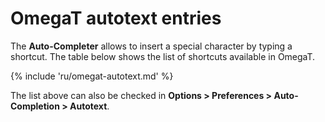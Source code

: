# OmegaT autotext entries

The **Auto-Completer** allows to insert a special character by typing a shortcut. The table below shows the list of shortcuts available in OmegaT.

{% include 'ru/omegat-autotext.md' %}

The list above can also be checked in **Options > Preferences > Auto-Completion > Autotext**.